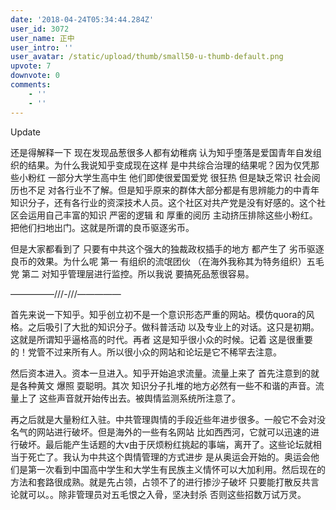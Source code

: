 ```yaml
---
date: '2018-04-24T05:34:44.284Z'
user_id: 3072
user_name: 正中
user_intro: ''
user_avatar: /static/upload/thumb/small50-u-thumb-default.png
upvote: 7
downvote: 0
comments:
    - ''
    - ''
---
```


Update

还是得解释一下 现在发现品葱很多人都有幼稚病 认为知乎堕落是爱国青年自发组织的结果。为什么我说知乎变成现在这样 是中共综合治理的结果呢？因为仅凭那些小粉红 一部分大学生高中生 他们即使很爱国爱党 很狂热 但是缺乏常识 社会阅历也不足 对各行业不了解。但是知乎原来的群体大部分都是有思辨能力的中青年知识分子，还有各行业的资深技术人员。这个社区对共产党是没有好感的。这个社区会运用自己丰富的知识 严密的逻辑 和 厚重的阅历 主动挤压排除这些小粉红。把他们扫地出门。这就是所谓的良币驱逐劣币。

但是大家都看到了 只要有中共这个强大的独裁政权插手的地方 都产生了 劣币驱逐良币的效果。为什么呢 第一 有组织的流氓团伙 （在海外我称其为特务组织）五毛党 第二 对知乎管理层进行监控。所以我说 要搞死品葱很容易。

—————///-///—————

首先来说一下知乎。知乎创立初不是一个意识形态严重的网站。模仿quora的风格。之后吸引了大批的知识分子。做科普活动 以及专业上的对话。这只是初期。这就是所谓知乎逼格高的时代。再者 这是知乎很小众的时候。记着 这是很重要的！党管不过来所有人。所以很小众的网站和论坛是它不稀罕去注意。

然后资本进入。资本一旦进入。知乎开始追求流量。流量上来了 首先注意到的就是各种黄文 爆照 耍聪明。其次 知识分子扎堆的地方必然有一些不和谐的声音。流量上了 这些声音就开始传出去。被舆情监测系统所注意了。

再之后就是大量粉红入驻。中共管理舆情的手段近些年进步很多。一般它不会对没名气的网站进行破坏。但是海外的一些有名网站 比如西西河，它就可以迅速的进行破坏。最后能产生话题的大v由于厌烦粉红挑起的事端，离开了。这些论坛就相当于死亡了。我认为中共这个舆情管理的方式进步 是从奥运会开始的。奥运会他们是第一次看到中国高中学生和大学生有民族主义情怀可以大加利用。然后现在的方法和套路很成熟。就是先占领，占领不了的进行掺沙子破坏 只要能打散反共言论就可以。。除非管理员对五毛恨之入骨，坚决封杀 否则这些招数万试万灵。

